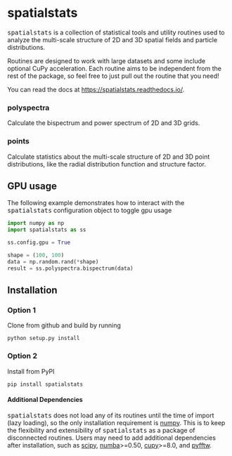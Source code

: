 # spatialstats #
<tt>spatialstats</tt> is a collection of statistical tools and utility routines used to analyze the multi-scale structure of 2D and 3D spatial fields and particle distributions.

Routines are designed to work with large datasets and some include optional CuPy acceleration. Each routine aims to be independent from the rest of the package, so feel free to just pull out the routine that you need!

You can read the docs at https://spatialstats.readthedocs.io/.

### polyspectra ###
Calculate the bispectrum and power spectrum of 2D and 3D grids.

### points ###
Calculate statistics about the multi-scale structure of 2D and 3D point distributions, like the radial distribution function and structure factor.

## GPU usage ##

The following example demonstrates how to interact with the <tt>spatialstats</tt> configuration object to toggle gpu usage

```python
import numpy as np
import spatialstats as ss

ss.config.gpu = True

shape = (100, 100)
data = np.random.rand(*shape)
result = ss.polyspectra.bispectrum(data)
```

## Installation ##

### Option 1 ###

Clone from github and build by running

```shell
python setup.py install
```

### Option 2 ###

Install from PyPI

```shell
pip install spatialstats
```

#### Additional Dependencies ####

<tt>spatialstats</tt> does not load any of its routines until the time of import (lazy loading), so the only installation requirement is [numpy](https://github.com/numpy/numpy). This is to keep the flexibility and extensibility of <tt>spatialstats</tt> as a package of disconnected routines. Users may need to add additional dependencies after installation, such as [scipy](https://github.com/scipy/scipy), [numba](https://github.com/numba/numba)>=0.50, [cupy](https://github.com/cupy/cupy)>=8.0, and [pyfftw](https://github.com/pyFFTW/pyFFTW).
